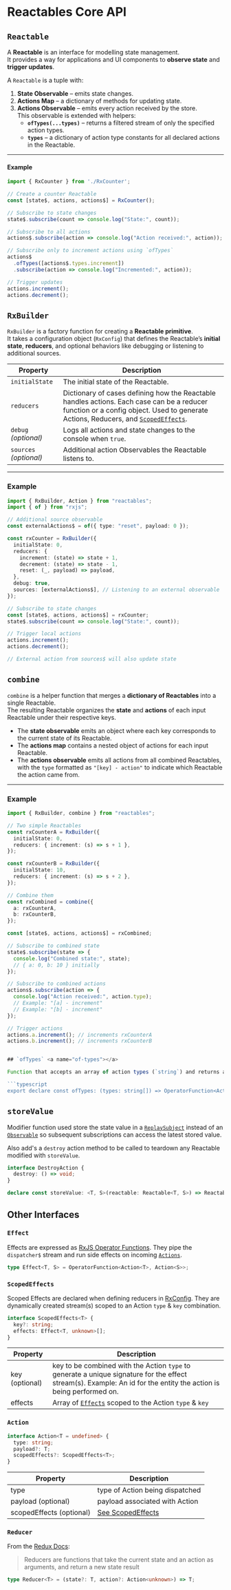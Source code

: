 # Reactables Core API

## `Reactable`

A **Reactable** is an interface for modelling state management.  
It provides a way for applications and UI components to **observe state** and **trigger updates**.

A `Reactable` is a tuple with:

1. **State Observable** – emits state changes.  
2. **Actions Map** – a dictionary of methods for updating state.  
3. **Actions Observable** – emits every action received by the store.  
   This observable is extended with helpers:
   - **`ofTypes(...types)`** – returns a filtered stream of only the specified action types.  
   - **`types`** – a dictionary of action type constants for all declared actions in the Reactable.
---
#### Example

```typescript
import { RxCounter } from './RxCounter';

// Create a counter Reactable
const [state$, actions, actions$] = RxCounter();

// Subscribe to state changes
state$.subscribe(count => console.log("State:", count));

// Subscribe to all actions
actions$.subscribe(action => console.log("Action received:", action));

// Subscribe only to increment actions using `ofTypes`
actions$
  .ofTypes([actions$.types.increment])
  .subscribe(action => console.log("Incremented:", action));

// Trigger updates
actions.increment();
actions.decrement();
```

## `RxBuilder` <a name="rx-builder"></a>

`RxBuilder` is a factory function for creating a **Reactable primitive**.  
It takes a configuration object (`RxConfig`) that defines the Reactable’s **initial state**, **reducers**, and optional behaviors like debugging or listening to additional sources.

| Property               | Description                                                                                                                                                                                             |
| ---------------------- | ------------------------------------------------------------------------------------------------------------------------------------------------------------------------------------------------------- |
| `initialState`         | The initial state of the Reactable.                                                                                                                                                                     |
| `reducers`             | Dictionary of cases defining how the Reactable handles actions. Each case can be a reducer function or a config object. Used to generate Actions, Reducers, and [`ScopedEffects`](#api-scoped-effects). |
| `debug` *(optional)*   | Logs all actions and state changes to the console when `true`.                                                                                                                                          |
| `sources` *(optional)* | Additional action Observables the Reactable listens to.                                                                 |

---

### Example

```typescript
import { RxBuilder, Action } from "reactables";
import { of } from "rxjs";

// Additional source observable
const externalActions$ = of({ type: "reset", payload: 0 });

const rxCounter = RxBuilder({
  initialState: 0,
  reducers: {
    increment: (state) => state + 1,
    decrement: (state) => state - 1,
    reset: (_, payload) => payload,
  },
  debug: true,
  sources: [externalActions$], // Listening to an external observable
});

// Subscribe to state changes
const [state$, actions, actions$] = rxCounter;
state$.subscribe(count => console.log("State:", count));

// Trigger local actions
actions.increment();
actions.decrement();

// External action from sources$ will also update state

```

## `combine` <a name="combine"></a>

`combine` is a helper function that merges a **dictionary of Reactables** into a single Reactable.  
The resulting Reactable organizes the **state** and **actions** of each input Reactable under their respective keys.

- The **state observable** emits an object where each key corresponds to the current state of its Reactable.  
- The **actions map** contains a nested object of actions for each input Reactable.  
- The **actions observable** emits all actions from all combined Reactables, with the `type` formatted as `"[key] - action"` to indicate which Reactable the action came from.

---

### Example

```typescript
import { RxBuilder, combine } from "reactables";

// Two simple Reactables
const rxCounterA = RxBuilder({
  initialState: 0,
  reducers: { increment: (s) => s + 1 },
});

const rxCounterB = RxBuilder({
  initialState: 10,
  reducers: { increment: (s) => s + 2 },
});

// Combine them
const rxCombined = combine({
  a: rxCounterA,
  b: rxCounterB,
});

const [state$, actions, actions$] = rxCombined;

// Subscribe to combined state
state$.subscribe(state => {
  console.log("Combined state:", state);
  // { a: 0, b: 10 } initially
});

// Subscribe to combined actions
actions$.subscribe(action => {
  console.log("Action received:", action.type);
  // Example: "[a] - increment"
  // Example: "[b] - increment"
});

// Trigger actions
actions.a.increment(); // increments rxCounterA
actions.b.increment(); // increments rxCounterB


## `ofTypes` <a name="of-types"></a>

Function that accepts an array of action types (`string`) and returns an <a href="https://rxjs.dev/api/index/interface/OperatorFunction" target="_blank" rel="noreferrer">`OperatorFunction`</a> that will filter for those [`Action`](#api-action)s.

```typescript
export declare const ofTypes: (types: string[]) => OperatorFunction<Action<unknown>, Action<unknown>>;
```

## `storeValue` <a name="store-value"></a>

Modifier function used store the state value in a <a href="https://rxjs.dev/api/index/class/ReplaySubject" target="_blank" rel="noreferrer">`ReplaySubject`</a> instead of an <a href="https://rxjs.dev/api/index/class/Observable" target="_blank" rel="noreferrer">`Observable`</a> so subsequent subscriptions can access the latest stored value.

Also add's a `destroy` action method to be called to teardown any Reactable modified with `storeValue`.

```typescript
interface DestroyAction {
  destroy: () => void;
}

declare const storeValue: <T, S>(reactable: Reactable<T, S>) => Reactable<T, S & DestroyAction>;
```

## Other Interfaces <a name="interfaces"></a>

### `Effect` <a name="api-effect"></a>

Effects are expressed as <a href="https://rxjs.dev/api/index/interface/OperatorFunction">RxJS Operator Functions</a>. They pipe the `dispatcher$` stream and run side effects on incoming [`Actions`](#api-action).

```typescript
type Effect<T, S> = OperatorFunction<Action<T>, Action<S>>;
```

### `ScopedEffects` <a name="api-scoped-effects"></a>

Scoped Effects are declared when defining reducers in [RxConfig](#rx-config). They are dynamically created stream(s) scoped to an Action `type` & `key` combination.

```typescript
interface ScopedEffects<T> {
  key?: string;
  effects: Effect<T, unknown>[];
}
```
| Property | Description |
| -------- | ----------- |
| key (optional) | key to be combined with the Action `type` to generate a unique signature for the effect stream(s). Example: An id for the entity the action is being performed on. |
| effects | Array of [`Effects`](#api-effect) scoped to the Action `type` & `key` |


### `Action` <a name="api-action"></a>
```typescript
interface Action<T = undefined> {
  type: string;
  payload?: T;
  scopedEffects?: ScopedEffects<T>;
}
```
| Property | Description |
| -------- | ----------- |
| type | type of Action being dispatched |
| payload (optional) | payload associated with Action |
| scopedEffects (optional) | [See ScopedEffects](#api-scoped-effects) |

### `Reducer` <a name="api-reducer"></a>

From the <a href="https://redux.js.org/tutorials/fundamentals/part-3-state-actions-reducers" target="_blank" rel="noreferrer">Redux Docs</a>:
> Reducers are functions that take the current state and an action as arguments, and return a new state result

```typescript
type Reducer<T> = (state?: T, action?: Action<unknown>) => T;
```
